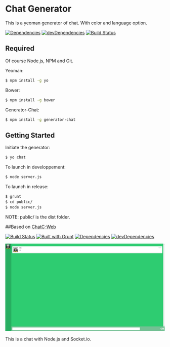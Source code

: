 # Chat Generator

This is a yeoman generator of chat.
With color and language option.

[![Dependencies](https://david-dm.org/cedced19/generator-chat.png)](https://david-dm.org/cedced19/generator-chat)
[![devDependencies](https://david-dm.org/cedced19/generator-chat/dev-status.png)](https://david-dm.org/cedced19/generator-chat#info=devDependencies)
[![Build Status](https://travis-ci.org/cedced19/generator-chat.svg?branch=master)](https://travis-ci.org/cedced19/generator-chat)

## Required

Of course Node.js, NPM and Git.

Yeoman:

```bash
$ npm install -g yo
```

Bower:

```bash
$ npm install -g bower
```

Generator-Chat:

```bash
$ npm install -g generator-chat
```


## Getting Started

Initiate the generator:

```bash
$ yo chat
```

To launch in developpement:

```bash
$ node server.js
```

To launch in release:

```bash
$ grunt
$ cd public/
$ node server.js
```

NOTE: public/ is the dist folder.

##Based on [ChatC-Web](https://github.com/cedced19/ChatC-Web)

[![Build Status](https://travis-ci.org/cedced19/ChatC-Web.svg?branch=master)](https://travis-ci.org/cedced19/ChatC-Web)
[![Built with Grunt](https://cdn.gruntjs.com/builtwith.png)](http://gruntjs.com/)
[![Dependencies](https://david-dm.org/cedced19/ChatC-Web.png)](https://david-dm.org/cedced19/ChatC-Web)
[![devDependencies](https://david-dm.org/cedced19/ChatC-Web/dev-status.png)](https://david-dm.org/cedced19/ChatC-Web#info=devDependencies)

![demo](https://raw.githubusercontent.com/cedced19/ChatC-Web/master/demo.png)

This is a chat with Node.js and Socket.io.

